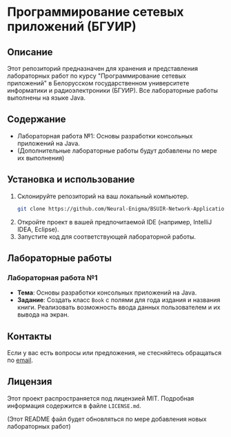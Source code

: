 # Программирование сетевых приложений (БГУИР)

## Описание
Этот репозиторий предназначен для хранения и представления лабораторных работ по курсу "Программирование сетевых приложений" в Белорусском государственном университете информатики и радиоэлектроники (БГУИР). Все лабораторные работы выполнены на языке Java.

## Содержание

- Лабораторная работа №1: Основы разработки консольных приложений на Java.
- (Дополнительные лабораторные работы будут добавлены по мере их выполнения)

## Установка и использование

1. Склонируйте репозиторий на ваш локальный компьютер.
    ```bash
    git clone https://github.com/Neural-Enigma/BSUIR-Network-Applications-Java-Labs.git
    ```
2. Откройте проект в вашей предпочитаемой IDE (например, IntelliJ IDEA, Eclipse).
3. Запустите код для соответствующей лабораторной работы.

## Лабораторные работы

### Лабораторная работа №1
- **Тема**: Основы разработки консольных приложений на Java.
- **Задание**: Создать класс `Book` с полями для года издания и названия книги. Реализовать возможность ввода данных пользователем и их вывода на экран.

## Контакты
Если у вас есть вопросы или предложения, не стесняйтесь обращаться по [email](mailto:fcad.td@gmail.com).

## Лицензия
Этот проект распространяется под лицензией MIT. Подробная информация содержится в файле `LICENSE.md`.

(Этот README файл будет обновляться по мере добавления новых лабораторных работ)

